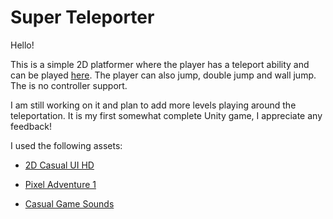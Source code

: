 # Super Teleporter

Hello!

This is a simple 2D platformer where the player has a teleport ability and can be played [here](https://rpascalie.github.io/SuperTeleporter/).
The player can also jump, double jump and wall jump. The is no controller support.

I am still working on it and plan to add more levels playing around the teleportation. 
It is my first somewhat complete Unity game, I appreciate any feedback!

I used the following assets:

- [2D Casual UI HD](https://assetstore.unity.com/packages/2d/gui/icons/2d-casual-ui-hd-82080)

- [Pixel Adventure 1](https://assetstore.unity.com/packages/2d/characters/pixel-adventure-1-155360)

- [Casual Game Sounds](https://assetstore.unity.com/packages/audio/sound-fx/free-casual-game-sfx-pack-54116)


